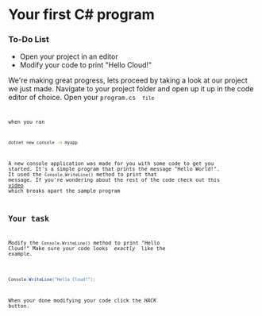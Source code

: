 # Your first C# program

<div class="aside">
<h3>To-Do List</h3>
<ul>
  <li>Open your project in an editor</li>
  <li> Modify your code to print "Hello Cloud!" </li>
</ul>
</div>

We're making great progress, lets proceed by taking a look at our project we just made.
Navigate to your project folder and open up it up in the code editor of choice.
Open your <code>program.cs <code> file

when you ran
```cmd
dotnet new console -n myapp
```

A new console application was made for you with some code to get you started. It's a simple program that prints the message "Hello World!". 
It used the  <code>Console.WriteLine()</code> method to print that message. If you're wondering about the rest of the code check out this <a href="https://channel9.msdn.com/Series/CSharp-Fundamentals-for-Absolute-Beginners/Understanding-Your-First-C-Program">video</a> which breaks apart the sample program

## Your task

Modify the <code>Console.WriteLine()</code> method to print "Hello Cloud!"
Make sure your code looks <em> exactly </em> like the example.
```cs

Console.WriteLine("Hello Cloud!");
```

When your done modifying your code click the _HACK_ button.
